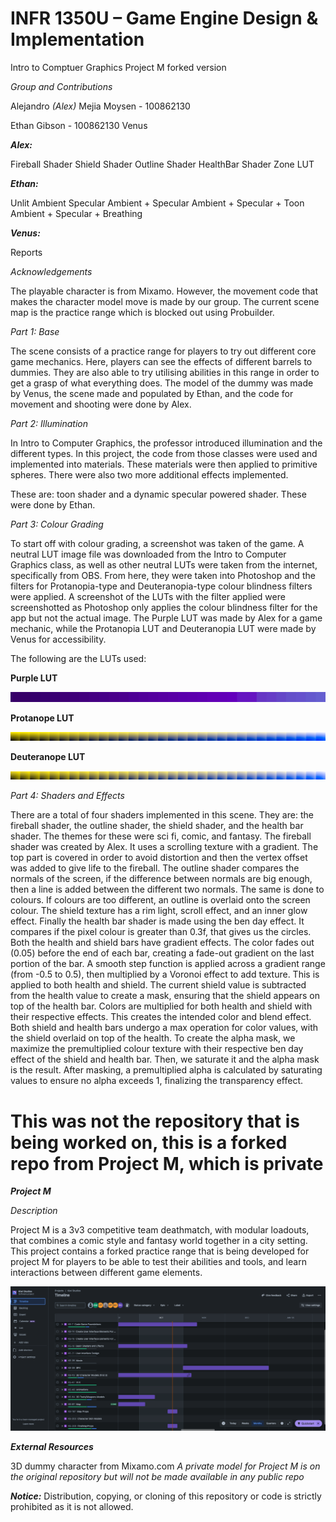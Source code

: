 # INFR 1350U – Game Engine Design & Implementation
 Intro to Comptuer Graphics Project M forked version

 *Group and Contributions*

 Alejandro *(Alex)* Mejia Moysen - 100862130

 Ethan Gibson - 100862130
 Venus


 ***Alex:***

Fireball Shader
Shield Shader
Outline Shader
HealthBar Shader
Zone LUT

***Ethan:***

Unlit
Ambient
Specular
Ambient + Specular
Ambient + Specular + Toon
Ambient + Specular + Breathing

***Venus:***

Reports


*Acknowledgements*


 The playable character is from Mixamo.
 However, the movement code that makes the character model move is made by our group.
 The current scene map is the practice range which is blocked out using Probuilder.


 *Part 1: Base*


 The scene consists of a practice range for players to try out different core game mechanics.
 Here, players can see the effects of different barrels to dummies.
 They are also able to try utilising abilities in this range in order to get a grasp of what everything does.
 The model of the dummy was made by Venus, the scene made and populated by Ethan, and the code for movement and shooting were done by Alex.


 *Part 2: Illumination*


In Intro to Computer Graphics, the professor introduced illumination and the different types.
In this project, the code from those classes were used and implemented into materials.
These materials were then applied to primitive spheres. There were also two more additional effects implemented.

These are: toon shader and a dynamic specular powered shader. These were done by Ethan.


 *Part 3: Colour Grading*


 To start off with colour grading, a screenshot was taken of the game. A neutral LUT image file was downloaded from the Intro to Computer Graphics class, as well as other neutral LUTs were taken from the internet, specifically from OBS.  From here, they were taken into Photoshop and the filters for Protanopia-type and Deuteranopia-type colour blindness filters were applied. A screenshot of the LUTs with the filter applied were screenshotted as Photoshop only applies the colour blindness filter for the app but not the actual image. The Purple LUT was made by Alex for a game mechanic, while the Protanopia LUT and Deuteranopia LUT were made by Venus for accessibility.


 The following are the LUTs used:


 **Purple LUT**

 ![Purple Lut](https://github.com/alex-memo/ProjectM-CG/blob/main/ZoneLUT.png?raw=true)


 **Protanope LUT**

 ![Protanope Lut](https://github.com/alex-memo/ProjectM-CG/blob/main/Protanope.png?raw=true)


 **Deuteranope LUT**

 ![Deuteranope Lut](https://github.com/alex-memo/ProjectM-CG/blob/main/Deuteranope.png?raw=true)

 *Part 4: Shaders and Effects*


 There are a total of four shaders implemented in this scene. They are: the fireball shader, the outline shader, the shield shader, and the health bar shader. The themes for these were sci fi, comic, and fantasy. The fireball shader was created by Alex. It uses a scrolling texture with a gradient. The top part is covered in order to avoid distortion and then the vertex offset was added to give life to the fireball. The outline shader compares the normals of the screen, if the difference between normals are big enough, then a line is added between the different two normals. The same is done to colours. If colours are too different, an outline is overlaid onto the screen colour. The shield texture has a rim light, scroll effect, and an inner glow effect. Finally the health bar shader is made using the ben day effect. It compares if the pixel colour is greater than 0.3f, that gives us the circles. Both the health and shield bars have gradient effects. The color fades out (0.05) before the end of each bar, creating a fade-out gradient on the last portion of the bar. A smooth step function is applied across a gradient range (from -0.5 to 0.5), then multiplied by a Voronoi effect to add texture. This is applied to both health and shield. The current shield value is subtracted from the health value to create a mask, ensuring that the shield appears on top of the health bar. Colors are multiplied for both health and shield with their respective effects. This creates the intended color and blend effect. Both shield and health bars undergo a max operation for color values, with the shield overlaid on top of the health. To create the alpha mask, we maximize the premultiplied colour texture with their respective ben day effect of the shield and health bar. Then, we saturate it and the alpha mask is the result. After masking, a premultiplied alpha is calculated by saturating values to ensure no alpha exceeds 1, finalizing the transparency effect.

 This was not the repository that is being worked on, this is a forked repo from Project M, which is private
 =
 ***Project M***

 *Description*

 Project M is a 3v3 competitive team deathmatch, with modular loadouts, that combines a comic style and fantasy world together in a city setting.
 This project contains a forked practice range that is being developed for project M for players to be able to test their abilities and tools, and learn interactions between different game elements.

 ![Jira Timeline](https://github.com/alex-memo/ProjectM-Assignment1/blob/main/JiraTimeline.png?raw=true)

 ***External Resources***

 3D dummy character from Mixamo.com *A private model for Project M is on the original repository but will not be made available in any public repo*

 ***Notice:*** Distribution, copying, or cloning of this repository or code is strictly prohibited as it is not allowed.
